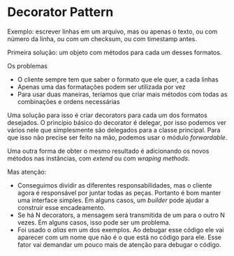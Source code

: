 # Decorator Pattern

Exemplo: escrever linhas em um arquivo, mas ou apenas o texto, ou com número da linha, ou com um checksum, ou com timestamp antes.

Primeira solução: um objeto com métodos para cada um desses formatos.

Os problemas
- O cliente sempre tem que saber o formato que ele quer, a cada linhas
- Apenas uma das formatações podem ser utilizada por vez
- Para usar duas maneiras, teríamos que criar mais métodos com todas as combinações e ordens necessárias

Uma solução para isso é criar decorators para cada um dos formatos desejados. O princípio básico do decorator é delegar, por isso podemos ver vários nele que simplesmente são delegados para a classe principal. Para que isso não precise ser feito na mão, podemos usar o módulo _forwardable_.

Uma outra forma de obter o mesmo resultado é adicionando os novos métodos nas instâncias, com _extend_ ou com _wraping methods_.

Mas atenção:
- Conseguimos dividir as diferentes responsabilidades, mas o cliente agora é responsável por juntar todas as peças. Portanto é bom manter uma interface simples. Em alguns casos, um _builder_ pode ajudar a construir esse encadeamento.
- Se há N decorators, a mensagem será transmitida de um para o outro N vezes. Em alguns casos, isso pode ser um problema.
- Foi usado o _alias_ em um dos exemplos. Ao debugar esse código ele vai aparecer com um nome que não é o que está no código para ele. Esse fator vai demandar um pouco mais de atenção para debugar o código.

